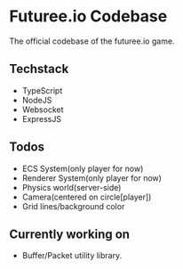 # Futuree.io Codebase
The official codebase of the futuree.io game.

## Techstack 
- TypeScript
- NodeJS
- Websocket
- ExpressJS

## Todos
- ECS System(only player for now)
- Renderer System(only player for now)
- Physics world(server-side)
- Camera(centered on circle[player])
- Grid lines/background color

## Currently working on
- Buffer/Packet utility library.

